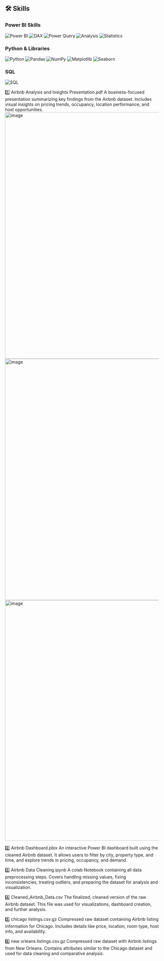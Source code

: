## 🛠 Skills

### Power BI Skills
![Power BI](https://img.shields.io/badge/Power_BI-FF6F00?style=for-the-badge&logo=power-bi&logoColor=white) 
![DAX](https://img.shields.io/badge/DAX-0078D4?style=for-the-badge&logo=microsoft-dynamics&logoColor=white) 
![Power Query](https://img.shields.io/badge/Power_Query-003366?style=for-the-badge&logo=microsoft&logoColor=white) 
![Analysis](https://img.shields.io/badge/Analysis-FF5722?style=for-the-badge&logo=analytics&logoColor=white) 
![Statistics](https://img.shields.io/badge/Statistics-4CAF50?style=for-the-badge&logo=chart&logoColor=white)

### Python & Libraries
![Python](https://img.shields.io/badge/Python-3776AB?style=for-the-badge&logo=python&logoColor=white) 
![Pandas](https://img.shields.io/badge/Pandas-150458?style=for-the-badge&logo=pandas&logoColor=white) 
![NumPy](https://img.shields.io/badge/NumPy-013243?style=for-the-badge&logo=numpy&logoColor=white) 
![Matplotlib](https://img.shields.io/badge/Matplotlib-11557C?style=for-the-badge&logo=matplotlib&logoColor=white) 
![Seaborn](https://img.shields.io/badge/Seaborn-77AC30?style=for-the-badge) 


### SQL
![SQL](https://img.shields.io/badge/SQL-00758F?style=for-the-badge&logo=sql&logoColor=white)


1️⃣ Airbnb Analysis and Insights Presentation.pdf
A business-focused presentation summarizing key findings from the Airbnb dataset. Includes visual insights on pricing trends, occupancy, location performance, and host opportunities.
<img width="1410" height="806" alt="image" src="https://github.com/user-attachments/assets/4c3654ca-2945-46a6-8b4c-b65d6dea0b19" />
<img width="1413" height="789" alt="image" src="https://github.com/user-attachments/assets/4d319dcb-0ec2-4d35-8456-c02bc0856641" />
<img width="1409" height="786" alt="image" src="https://github.com/user-attachments/assets/67aaa1db-b4b2-4d5c-8c2b-3e5e8c72f8fb" />

2️⃣ Airbnb Dashboard.pbix
An interactive Power BI dashboard built using the cleaned Airbnb dataset. It allows users to filter by city, property type, and time, and explore trends in pricing, occupancy, and demand.

3️⃣ Airbnb Data Cleaning.ipynb
A colab Notebook containing all data preprocessing steps. Covers handling missing values, fixing inconsistencies, treating outliers, and preparing the dataset for analysis and visualization.

4️⃣ Cleaned_Airbnb_Data.csv
The finalized, cleaned version of the raw Airbnb dataset. This file was used for visualizations, dashboard creation, and further analysis.

5️⃣ chicago listings.csv.gz
Compressed raw dataset containing Airbnb listing information for Chicago. Includes details like price, location, room type, host info, and availability.

6️⃣ new orleans listings.csv.gz
Compressed raw dataset with Airbnb listings from New Orleans. Contains attributes similar to the Chicago dataset and used for data cleaning and comparative analysis.
